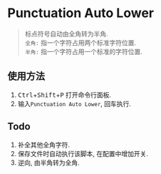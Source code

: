 # Punctuation Auto Lower  
> 标点符号自动由全角转为半角.  
> `全角:` 指一个字符占用两个标准字符位置.  
> `半角:` 指一个字符占用一个标准的字符位置.  


## 使用方法  
1. <kbd>Ctrl</kbd>+<kbd>Shift</kbd>+<kbd>P</kbd> 打开命令行面板.  
2. 输入`Punctuation Auto Lower`, 回车执行.  


## Todo  
1. 补全其他全角字符.  
2. 保存文件时自动执行该脚本, 在配置中增加开关.  
3. 逆向, 由半角转为全角.  
